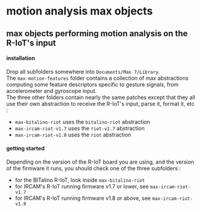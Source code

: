 # motion analysis max objects

## max objects performing motion analysis on the R-IoT's input

#### installation

Drop all subfolders somewhere into `Documents/Max 7/Library`.  
The `max-motion-features` folder contains a collection of max abstractions
computing some feature descriptors specific to gesture signals,
from accelerometer and gyroscope input.  
The three other folders contain nearly the same patches except that they all use
their own abstraction to receive the R-IoT's input, parse it, format it, etc :

* `max-bitalino-riot` uses the `bitalino-riot` abstraction
* `max-ircam-riot-v1.7` uses the `riot-v1.7` abstraction
* `max-ircam-riot-v1.8` uses the `riot` abstraction

#### getting started

Depending on the version of the R-IoT board you are using, and the version of
the firmware it runs, you should check one of the three subfolders :

* for the BITalino R-IoT, look inside `max-bitalino-riot`
* for IRCAM's R-IoT running firmware v1.7 or lower, see `max-ircam-riot-v1.7`
* for IRCAM's R-IoT running firmware v1.8 or above, see `max-ircam-riot-v1.8`